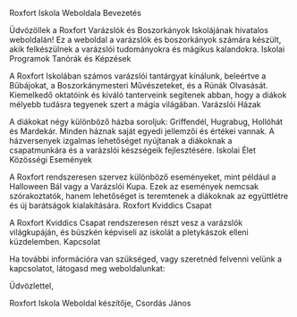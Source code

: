 Roxfort Iskola Weboldala
Bevezetés

Üdvözöllek a Roxfort Varázslók és Boszorkányok Iskolájának hivatalos weboldalán! Ez a weboldal a varázslók és boszorkányok számára készült, akik felkészülnek a varázslói tudományokra és mágikus kalandokra.
Iskolai Programok
Tanórák és Képzések

A Roxfort Iskolában számos varázslói tantárgyat kínálunk, beleértve a Bűbájokat, a Boszorkánymesteri Művészeteket, és a Rúnák Olvasását. Kiemelkedő oktatóink és kiváló tanterveink segítenek abban, hogy a diákok mélyebb tudásra tegyenek szert a mágia világában.
Varázslói Házak

A diákokat négy különböző házba soroljuk: Griffendél, Hugrabug, Hollóhát és Mardekár. Minden háznak saját egyedi jellemzői és értékei vannak. A házversenyek izgalmas lehetőséget nyújtanak a diákoknak a csapatmunkára és a varázslói készségeik fejlesztésére.
Iskolai Élet
Közösségi Események

A Roxfort rendszeresen szervez különböző eseményeket, mint például a Halloween Bál vagy a Varázslói Kupa. Ezek az események nemcsak szórakoztatók, hanem lehetőséget is teremtenek a diákoknak az együttlétre és új barátságok kialakítására.
Roxfort Kviddics Csapat

A Roxfort Kviddics Csapat rendszeresen részt vesz a varázslók világkupáján, és büszkén képviseli az iskolát a pletykászok elleni küzdelemben.
Kapcsolat

Ha további információra van szükséged, vagy szeretnéd felvenni velünk a kapcsolatot, látogasd meg weboldalunkat: 

Üdvözlettel,

Roxfort Iskola Weboldal készítője, Csordás János

